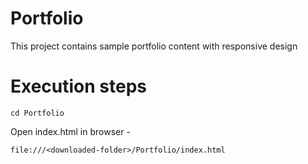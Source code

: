# Portfolio

This project contains sample portfolio content with responsive design

# Execution steps
```
cd Portfolio
```

Open index.html in browser - 
```
file:///<downloaded-folder>/Portfolio/index.html
```

